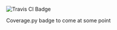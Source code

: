 ![Travis CI Badge](https://app.travis-ci.com/dbleek/swe1-app.svg?branch=main')

Coverage.py badge to come at some point
